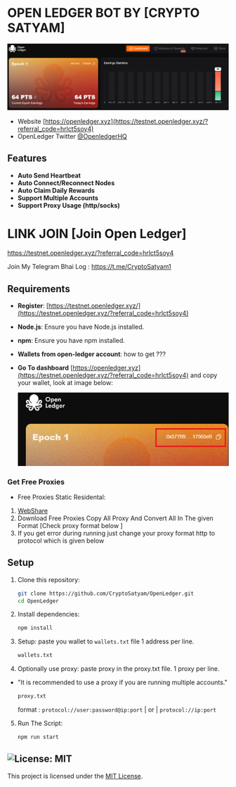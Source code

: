 # OPEN LEDGER BOT BY [CRYPTO SATYAM]

![banner](image.png)


- Website [https://openledger.xyz](https://testnet.openledger.xyz/?referral_code=hrlct5soy4)
- OpenLedger Twitter [@OpenledgerHQ](https://x.com/OpenledgerHQ)


## Features

- **Auto Send Heartbeat**
- **Auto Connect/Reconnect Nodes**
- **Auto Claim Daily Rewards**
- **Support Multiple Accounts**
- **Support Proxy Usage (http/socks)**

# LINK JOIN [Join Open Ledger]
 https://testnet.openledger.xyz/?referral_code=hrlct5soy4

Join My Telegram Bhai Log : https://t.me/CryptoSatyam1

## Requirements
- **Register**: [https://testnet.openledger.xyz/](https://testnet.openledger.xyz/?referral_code=hrlct5soy4)
- **Node.js**: Ensure you have Node.js installed.
- **npm**: Ensure you have npm installed.

- **Wallets from open-ledger account**: how to get ???
- **Go To dashboard** [https://openledger.xyz](https://testnet.openledger.xyz/?referral_code=hrlct5soy4) and copy your wallet, look at image below:

   ![wallet](image-1.png)


### Get Free Proxies
- Free Proxies Static Residental: 
1. [WebShare](https://www.webshare.io/?referral_code=p7k7whpdu2jg)
2. Download Free Proxies Copy All Proxy And Convert All In The given Format [Check proxy format below ]
3. If you get error during running just change your proxy format http to protocol which is given below 
## Setup

1. Clone this repository:
   ```bash
   git clone https://github.com/CryptoSatyam/OpenLedger.git
   cd OpenLedger
   ```
2. Install dependencies:
   ```bash
   npm install
   ```
3. Setup: paste you wallet to `wallets.txt` file 1 address per line.
   ```bash
   wallets.txt
   ```

4. Optionally use proxy: paste proxy in the proxy.txt file. 1 proxy per line.
- "It is recommended to use a proxy if you are running multiple accounts."
    ```bash
    proxy.txt
    ```
    format : `protocol://user:password@ip:port`   | or | `protocol://ip:port`


5. Run The Script:
   ```bash
   npm run start
   ```

## ![License: MIT](https://img.shields.io/badge/License-MIT-yellow.svg)

This project is licensed under the [MIT License](LICENSE).
